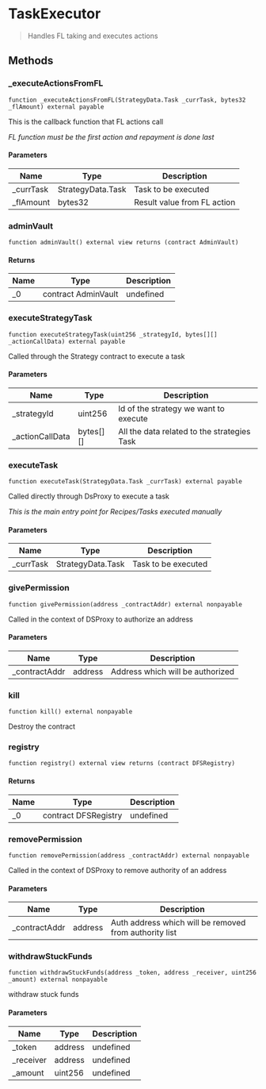 # TaskExecutor



> Handles FL taking and executes actions





## Methods

### _executeActionsFromFL

```solidity
function _executeActionsFromFL(StrategyData.Task _currTask, bytes32 _flAmount) external payable
```

This is the callback function that FL actions call

*FL function must be the first action and repayment is done last*

#### Parameters

| Name | Type | Description |
|---|---|---|
| _currTask | StrategyData.Task | Task to be executed
| _flAmount | bytes32 | Result value from FL action

### adminVault

```solidity
function adminVault() external view returns (contract AdminVault)
```






#### Returns

| Name | Type | Description |
|---|---|---|
| _0 | contract AdminVault | undefined

### executeStrategyTask

```solidity
function executeStrategyTask(uint256 _strategyId, bytes[][] _actionCallData) external payable
```

Called through the Strategy contract to execute a task



#### Parameters

| Name | Type | Description |
|---|---|---|
| _strategyId | uint256 | Id of the strategy we want to execute
| _actionCallData | bytes[][] | All the data related to the strategies Task

### executeTask

```solidity
function executeTask(StrategyData.Task _currTask) external payable
```

Called directly through DsProxy to execute a task

*This is the main entry point for Recipes/Tasks executed manually*

#### Parameters

| Name | Type | Description |
|---|---|---|
| _currTask | StrategyData.Task | Task to be executed

### givePermission

```solidity
function givePermission(address _contractAddr) external nonpayable
```

Called in the context of DSProxy to authorize an address



#### Parameters

| Name | Type | Description |
|---|---|---|
| _contractAddr | address | Address which will be authorized

### kill

```solidity
function kill() external nonpayable
```

Destroy the contract




### registry

```solidity
function registry() external view returns (contract DFSRegistry)
```






#### Returns

| Name | Type | Description |
|---|---|---|
| _0 | contract DFSRegistry | undefined

### removePermission

```solidity
function removePermission(address _contractAddr) external nonpayable
```

Called in the context of DSProxy to remove authority of an address



#### Parameters

| Name | Type | Description |
|---|---|---|
| _contractAddr | address | Auth address which will be removed from authority list

### withdrawStuckFunds

```solidity
function withdrawStuckFunds(address _token, address _receiver, uint256 _amount) external nonpayable
```

withdraw stuck funds



#### Parameters

| Name | Type | Description |
|---|---|---|
| _token | address | undefined
| _receiver | address | undefined
| _amount | uint256 | undefined




